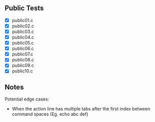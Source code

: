 ## Public Tests
- [X] public01.c
- [X] public02.c
- [X] public03.c
- [X] public04.c
- [X] public05.c
- [X] public06.c
- [X] public07.c
- [X] public08.c
- [X] public09.c
- [X] public10.c

## Notes
Potential edge cases:
- When the action line has multiple tabs after the first index between command spaces (Eg. echo abc 		def)
